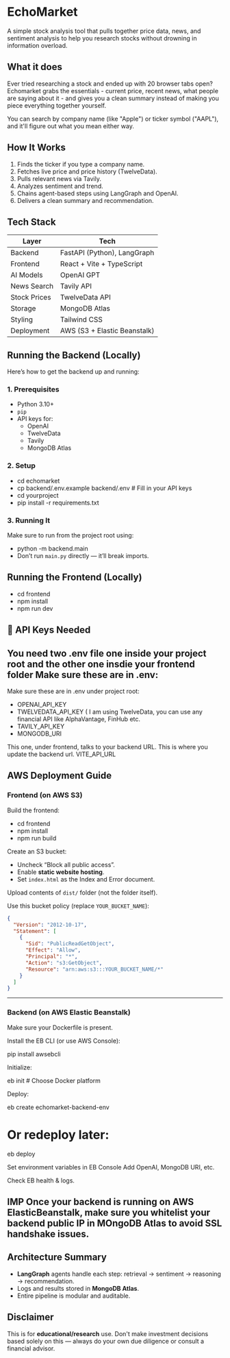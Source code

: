 # EchoMarket

A simple stock analysis tool that pulls together price data, news, and sentiment analysis to help you research stocks without drowning in information overload.

## What it does

Ever tried researching a stock and ended up with 20 browser tabs open? Echomarket grabs the essentials - current price, recent news, what people are saying about it - and gives you a clean summary instead of making you piece everything together yourself.

You can search by company name (like "Apple") or ticker symbol ("AAPL"), and it'll figure out what you mean either way.

##  How It Works

1. Finds the ticker if you type a company name.
2. Fetches live price and price history (TwelveData).
3. Pulls relevant news via Tavily.
4. Analyzes sentiment and trend.
5. Chains agent-based steps using LangGraph and OpenAI.
6. Delivers a clean summary and recommendation.




## Tech Stack

| Layer         | Tech                              |
|---------------|-----------------------------------|
| Backend       | FastAPI (Python), LangGraph       |
| Frontend      | React + Vite + TypeScript         |
| AI Models     | OpenAI GPT                        |
| News Search   | Tavily API                        |
| Stock Prices  | TwelveData API                    |
| Storage       | MongoDB Atlas                     |
| Styling       | Tailwind CSS                      |
| Deployment    | AWS (S3 + Elastic Beanstalk)      |



##  Running the Backend (Locally)

Here’s how to get the backend up and running:

### 1. Prerequisites
- Python 3.10+
- `pip`
- API keys for:
  - OpenAI
  - TwelveData
  - Tavily
  - MongoDB Atlas

### 2. Setup

- cd echomarket
- cp backend/.env.example backend/.env  # Fill in your API keys
- cd yourproject
- pip install -r requirements.txt

### 3. Running It

Make sure to run from the project root using:

- python -m backend.main 
- Don’t run `main.py` directly — it’ll break imports.

##  Running the Frontend (Locally)

- cd frontend
- npm install
- npm run dev 

## 🔑 API Keys Needed

## You need two .env file one inside your project root and the other one insdie your frontend folder Make sure these are in .env:

Make sure these are in .env under project root:
- OPENAI_API_KEY 
- TWELVEDATA_API_KEY ( I am using TwelveData, you can use any financial API like AlphaVantage, FinHub etc.
- TAVILY_API_KEY
- MONGODB_URI

  
This one, under frontend, talks to your backend URL. This is where you update the backend url.
 VITE_API_URL



## AWS Deployment Guide

### Frontend (on AWS S3)

 Build the frontend:

   -  cd frontend
   - npm install
   - npm run build
   

 Create an S3 bucket:
   - Uncheck “Block all public access”.
   - Enable **static website hosting**.
   - Set `index.html` as the Index and Error document.

 Upload contents of `dist/` folder (not the folder itself).

 Use this bucket policy (replace `YOUR_BUCKET_NAME`):
```json
{
  "Version": "2012-10-17",
  "Statement": [
    {
      "Sid": "PublicReadGetObject",
      "Effect": "Allow",
      "Principal": "*",
      "Action": "s3:GetObject",
      "Resource": "arn:aws:s3:::YOUR_BUCKET_NAME/*"
    }
  ]
}
```

---

### Backend (on AWS Elastic Beanstalk)

 Make sure your Dockerfile is present.

Install the EB CLI (or use AWS Console):

   pip install awsebcli
   
 Initialize:
 
   eb init  # Choose Docker platform
  

Deploy:
   
   eb create echomarket-backend-env
   # Or redeploy later:
   eb deploy
  

Set environment variables in EB Console
   Add OpenAI, MongoDB URI, etc.

 Check EB health & logs.


## IMP Once your backend is running on AWS ElasticBeanstalk, make sure you whitelist your backend public IP in MOngoDB Atlas to avoid SSL handshake issues.

 ##  Architecture Summary

- **LangGraph** agents handle each step: retrieval → sentiment → reasoning → recommendation.
- Logs and results stored in **MongoDB Atlas**.
- Entire pipeline is modular and auditable.


## Disclaimer

This is for **educational/research** use. Don't make investment decisions based solely on this — always do your own due diligence or consult a financial advisor.
